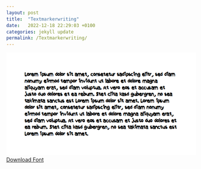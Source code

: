 ```yaml
---
layout: post
title:  "Textmarkerwriting"
date:   2022-12-18 22:29:03 +0100
categories: jekyll update
permalink: /Textmarkerwriting/
---
```


![Image](../fontimg/Textmarkerwriting.png)
<br>
[Download Font](../fonts/Textmarkerwriting.zip)